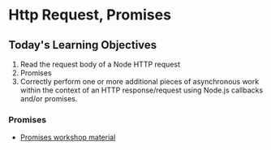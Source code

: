 # Http Request, Promises

## Today's Learning Objectives

1. Read the request body of a Node HTTP request
2. Promises
3. Correctly perform one or more additional pieces of asynchronous work 
within the context of an HTTP response/request using Node.js callbacks and/or promises.

### Promises

* [Promises workshop material](https://github.com/martypdx/workshop-promises-fat-arrows)